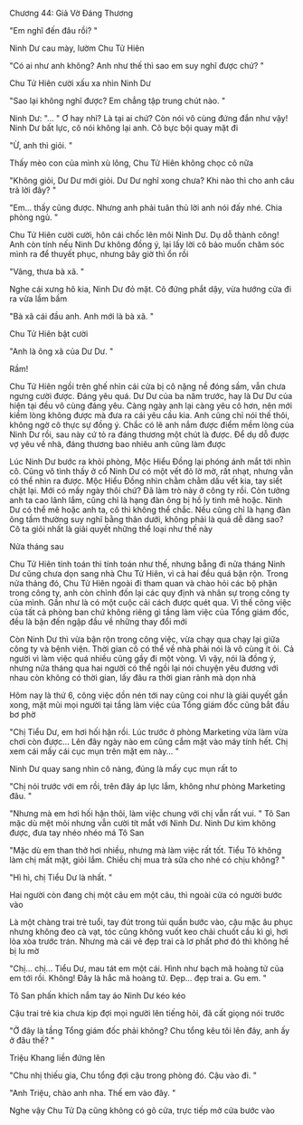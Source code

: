 




Chương 44: Giả Vờ Đáng Thương


"Em nghĩ đến đâu rồi? "

Ninh Dư cau mày, lườm Chu Tử Hiên

"Có ai như anh không? Anh như thế thì sao em suy nghĩ được chứ? "

Chu Tử Hiên cười xấu xa nhìn Ninh Dư

"Sao lại không nghĩ được? Em chẳng tập trung chút nào. "

Ninh Dư: "... " Ơ hay nhỉ? Là tại ai chứ? Còn nói vô cùng đứng đắn như vậy! Ninh Dư bất lực, cô nói không lại anh. Cô bực bội quay mặt đi

"Ừ, anh thì giỏi. "

Thấy mèo con của mình xù lông, Chu Tử Hiên không chọc cô nữa

"Không giỏi, Dư Dư mới giỏi. Dư Dư nghĩ xong chưa? Khi nào thì cho anh câu trả lời đây? "

"Em... thấy cũng được. Nhưng anh phải tuân thủ lời anh nói đấy nhé. Chia phòng ngủ. "

Chu Tử Hiên cười cười, hôn cái chốc lên môi Ninh Dư. Dụ dỗ thành công! Anh còn tính nếu Ninh Dư không đồng ý, lại lấy lời cô bảo muốn chăm sóc mình ra để thuyết phục, nhưng bây giờ thì ổn rồi

"Vâng, thưa bà xã. "

Nghe cái xưng hô kia, Ninh Dư đỏ mặt. Cô đứng phắt dậy, vừa hướng cửa đi ra vừa lầm bầm



"Bà xã cái đầu anh. Anh mới là bà xã. "

Chu Tử Hiên bật cười

"Anh là ông xã của Dư Dư. "

Rầm!

Chu Tử Hiên ngồi trên ghế nhìn cái cửa bị cô nặng nề đóng sầm, vẫn chưa ngưng cười được. Đáng yêu quá. Dư Dư của ba năm trước, hay là Dư Dư của hiện tại đều vô cùng đáng yêu. Càng ngày anh lại càng yêu cô hơn, nên mới kiềm lòng không được mà đưa ra cái yêu cầu kia. Anh cũng chỉ nói thế thôi, không ngờ cô thực sự đồng ý. Chắc có lẽ anh nắm được điểm mềm lòng của Ninh Dư rồi, sau này cứ tỏ ra đáng thương một chút là được. Để dụ dỗ được vợ yêu về nhà, đáng thương bao nhiêu anh cũng làm được

Lúc Ninh Dư bước ra khỏi phòng, Mộc Hiểu Đồng lại phóng ánh mắt tới nhìn cô. Cũng vô tình thấy ở cổ Ninh Dư có một vết đỏ lờ mờ, rất nhạt, nhưng vẫn có thể nhìn ra được. Mộc Hiểu Đồng nhìn chằm chằm dấu vết kia, tay siết chặt lại. Mới có mấy ngày thôi chứ? Đã làm trò này ở công ty rồi. Còn tưởng anh ta cao lãnh lắm, cũng chỉ là hạng đàn ông bị hồ ly tinh mê hoặc. Ninh Dư có thể mê hoặc anh ta, cô thì không thể chắc. Nếu cũng chỉ là hạng đàn ông tầm thường suy nghĩ bằng thân dưới, không phải là quá dễ dàng sao? Cô ta giỏi nhất là giải quyết những thể loại như thế này



Nửa tháng sau

Chu Tử Hiên tính toán thì tính toán như thế, nhưng bẵng đi nửa tháng Ninh Dư cũng chưa dọn sang nhà Chu Tử Hiên, vì cả hai đều quá bận rộn. Trong nửa tháng đó, Chu Tử Hiên ngoài đi tham quan và chào hỏi các bộ phận trong công ty, anh còn chỉnh đốn lại các quy định và nhân sự trong công ty của mình. Gần như là có một cuộc cải cách được quét qua. Vì thế công việc của tất cả phòng ban chứ không riêng gì tầng làm việc của Tổng giám đốc, đều là bận đến ngập đầu về những thay đổi mới

Còn Ninh Dư thì vừa bận rộn trong công việc, vừa chạy qua chạy lại giữa công ty và bệnh viện. Thời gian cô có thể về nhà phải nói là vô cùng ít ỏi. Cả người vì làm việc quá nhiều cũng gầy đi một vòng. Vì vậy, nói là đồng ý, nhưng nửa tháng qua hai người có thể ngồi lại nói chuyện yêu đương với nhau còn không có thời gian, lấy đâu ra thời gian rảnh mà dọn nhà

Hôm nay là thứ 6, công việc dồn nén tới nay cũng coi như là giải quyết gần xong, mặt mũi mọi người tại tầng làm việc của Tổng giám đốc cũng bắt đầu bơ phờ

"Chị Tiểu Dư, em hơi hối hận rồi. Lúc trước ở phòng Marketing vừa làm vừa chơi còn được... Lên đây ngày nào em cũng cắm mặt vào máy tính hết. Chị xem cái mấy cái cục mụn trên mặt em này... "

Ninh Dư quay sang nhìn cô nàng, đúng là mấy cục mụn rất to

"Chị nói trước với em rồi, trên đây áp lực lắm, không như phòng Marketing đâu. "



"Nhưng mà em hơi hối hận thôi, làm việc chung với chị vẫn rất vui. " Tô San mặc dù mệt mỏi nhưng vẫn cười tít mắt với Ninh Dư. Ninh Dư kìm không được, đưa tay nhéo nhéo má Tô San

"Mặc dù em than thở hơi nhiều, nhưng mà làm việc rất tốt. Tiểu Tô không làm chị mất mặt, giỏi lắm. Chiều chị mua trà sữa cho nhé có chịu không? "

"Hì hì, chị Tiểu Dư là nhất. "

Hai người còn đang chị một câu em một câu, thì ngoài cửa có người bước vào

Là một chàng trai trẻ tuổi, tay đút trong túi quần bước vào, cậu mặc âu phục nhưng không đeo cà vạt, tóc cũng không vuốt keo chải chuốt cầu kì gì, hơi lòa xòa trước trán. Nhưng mà cái vẻ đẹp trai cà lơ phất phơ đó thì không hề bị lu mờ

"Chị... chị... Tiểu Dư, mau tát em một cái. Hình như bạch mã hoàng tử của em tới rồi. Không! Đây là hắc mã hoàng tử. Đẹp... đẹp trai a. Gu em. "

Tô San phấn khích nắm tay áo Ninh Dư kéo kéo

Cậu trai trẻ kia chưa kịp đợi mọi người lên tiếng hỏi, đã cất giọng nói trước

"Ở đây là tầng Tổng giám đốc phải không? Chu tổng kêu tôi lên đây, anh ấy ở đâu thế? "

Triệu Khang liền đứng lên

"Chu nhị thiếu gia, Chu tổng đợi cậu trong phòng đó. Cậu vào đi. "

"Anh Triệu, chào anh nha. Thế em vào đây. "

Nghe vậy Chu Tử Dạ cũng không có gõ cửa, trực tiếp mở cửa bước vào




